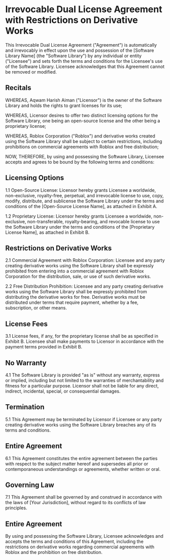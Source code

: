 # Irrevocable Dual License Agreement with Restrictions on Derivative Works

This Irrevocable Dual License Agreement ("Agreement") is automatically and irrevocably in effect upon the use and possession of the [Software Library Name] (the "Software Library") by any individual or entity ("Licensee") and sets forth the terms and conditions for the Licensee's use of the Software Library. Licensee acknowledges that this Agreement cannot be removed or modified.

## Recitals

WHEREAS, Aqwam Harish Aiman ("Licensor") is the owner of the Software Library and holds the rights to grant licenses for its use;

WHEREAS, Licensor desires to offer two distinct licensing options for the Software Library, one being an open-source license and the other being a proprietary license;

WHEREAS, Roblox Corporation ("Roblox") and derivative works created using the Software Library shall be subject to certain restrictions, including prohibitions on commercial agreements with Roblox and free distribution;

NOW, THEREFORE, by using and possessing the Software Library, Licensee accepts and agrees to be bound by the following terms and conditions:

## Licensing Options

1.1 Open-Source License: Licensor hereby grants Licensee a worldwide, non-exclusive, royalty-free, perpetual, and irrevocable license to use, copy, modify, distribute, and sublicense the Software Library under the terms and conditions of the [Open-Source License Name], as attached in Exhibit A.

1.2 Proprietary License: Licensor hereby grants Licensee a worldwide, non-exclusive, non-transferable, royalty-bearing, and revocable license to use the Software Library under the terms and conditions of the [Proprietary License Name], as attached in Exhibit B.

## Restrictions on Derivative Works

2.1 Commercial Agreement with Roblox Corporation: Licensee and any party creating derivative works using the Software Library shall be expressly prohibited from entering into a commercial agreement with Roblox Corporation for the distribution, sale, or use of such derivative works.

2.2 Free Distribution Prohibition: Licensee and any party creating derivative works using the Software Library shall be expressly prohibited from distributing the derivative works for free. Derivative works must be distributed under terms that require payment, whether by a fee, subscription, or other means.

## License Fees

3.1 License fees, if any, for the proprietary license shall be as specified in Exhibit B. Licensee shall make payments to Licensor in accordance with the payment terms provided in Exhibit B.

## No Warranty

4.1 The Software Library is provided "as is" without any warranty, express or implied, including but not limited to the warranties of merchantability and fitness for a particular purpose. Licensor shall not be liable for any direct, indirect, incidental, special, or consequential damages.

## Termination

5.1 This Agreement may be terminated by Licensor if Licensee or any party creating derivative works using the Software Library breaches any of its terms and conditions.

## Entire Agreement

6.1 This Agreement constitutes the entire agreement between the parties with respect to the subject matter hereof and supersedes all prior or contemporaneous understandings or agreements, whether written or oral.

## Governing Law

7.1 This Agreement shall be governed by and construed in accordance with the laws of [Your Jurisdiction], without regard to its conflicts of law principles.

## Entire Agreement

By using and possessing the Software Library, Licensee acknowledges and accepts the terms and conditions of this Agreement, including the restrictions on derivative works regarding commercial agreements with Roblox and the prohibition on free distribution.
